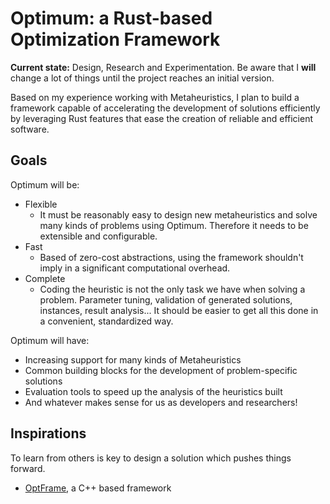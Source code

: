# Optimum: a Rust-based Optimization Framework

**Current state:** Design, Research and Experimentation. Be aware that I **will** change a lot of things until the project reaches an initial version.

Based on my experience working with Metaheuristics, I plan to build a framework capable of accelerating the development of solutions efficiently by leveraging Rust features that ease the creation of reliable and efficient software.

## Goals

Optimum will be:

- Flexible
  - It must be reasonably easy to design new metaheuristics and solve many kinds of problems using Optimum. Therefore it needs to be extensible and configurable.
- Fast
  - Based of zero-cost abstractions, using the framework shouldn't imply in a significant computational overhead.
- Complete
  - Coding the heuristic is not the only task we have when solving a problem. Parameter tuning, validation of generated solutions, instances, result analysis... It should be easier to get all this done in a convenient, standardized way.

Optimum will have:

- Increasing support for many kinds of Metaheuristics
- Common building blocks for the development of problem-specific solutions
- Evaluation tools to speed up the analysis of the heuristics built
- And whatever makes sense for us as developers and researchers!

## Inspirations

To learn from others is key to design a solution which pushes things forward.

- [OptFrame](https://github.com/optframe/optframe), a C++ based framework
